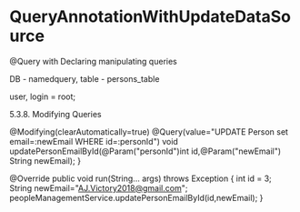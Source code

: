 # QueryAnnotationWithUpdateDataSource
@Query with Declaring manipulating queries

DB - namedquery, table - persons_table

user, login = root;

5.3.8. Modifying Queries

 @Modifying(clearAutomatically=true)
    @Query(value="UPDATE Person set email=:newEmail WHERE id=:personId")
    void updatePersonEmailById(@Param("personId")int id,@Param("newEmail") String newEmail);
}

@Override
	public void run(String... args) throws Exception {
		int id = 3;
		String newEmail="AJ.Victory2018@gmail.com";
		peopleManagementService.updatePersonEmailById(id,newEmail);
	}

